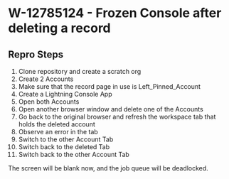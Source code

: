# W-12785124 - Frozen Console after deleting a record

## Repro Steps
1. Clone repository and create a scratch org
2. Create 2 Accounts
3. Make sure that the record page in use is Left_Pinned_Account
4. Create a Lightning Console App
5. Open both Accounts
6. Open another browser window and delete one of the Accounts
7. Go back to the original browser and refresh the workspace tab that holds the deleted account
8. Observe an error in the tab
9. Switch to the other Account Tab
10. Switch back to the deleted Tab
11. Switch back to the other Account Tab

The screen will be blank now, and the job queue will be deadlocked.

